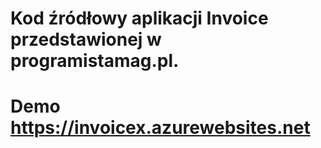 # Kod źródłowy aplikacji Invoice przedstawionej w programistamag.pl.

# Demo https://invoicex.azurewebsites.net
